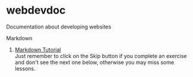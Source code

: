 # webdevdoc
Documentation about developing websites

Markdown  
1. [Markdown Tutorial](https://www.markdowntutorial.com/)  
 Just remember to click on the Skip button if you complete an exercise and don't see the next one below, otherwise you may miss some lessons. 
